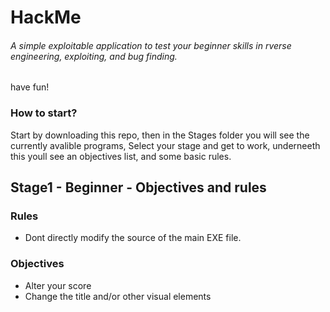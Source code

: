 # HackMe
###### A simple exploitable application to test your beginner skills in rverse engineering, exploiting, and bug finding.
have fun!

### How to start?
Start by downloading this repo, then in the Stages folder you will see the currently avalible programs,
Select your stage and get to work, underneeth this youll see an objectives list, and some basic rules.

## Stage1 - Beginner - Objectives and rules

### Rules
* Dont directly modify the source of the main EXE file.

### Objectives
* Alter your score
* Change the title and/or other visual elements